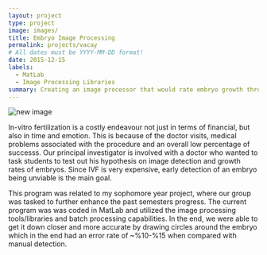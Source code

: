 ```yaml
---
layout: project
type: project
image: images/
title: Embryo Image Processing
permalink: projects/vacay
# All dates must be YYYY-MM-DD format!
date: 2015-12-15
labels:
  - MatLab
  - Image Processing Libraries
summary: Creating an image processor that would rate embryo growth through in-vitro fertilization.
---
```


<img class="ui medium right floated rounded image" src="../images/" alt="new image">

In-vitro fertilization is a costly endeavour not just in terms of financial, but also in time and emotion. This is because of the doctor visits, medical problems associated with the procedure and an overall low percentage of successs. Our principal investigator is involved with a doctor who wanted to task students to test out his hypothesis on image detection and growth rates of embryos. Since IVF is very expensive, early detection of an embryo being unviable is the main goal. 

This program was related to my sophomore year project, where our group was tasked to further enhance the past semesters progress. The current program was was coded in MatLab and utilized the image processing tools/libraries and batch processing capabilities. In the end, we were able to get it down closer and more accurate by drawing circles around the embryo which in the end had an error rate of ~%10-%15 when compared with manual detection. 
